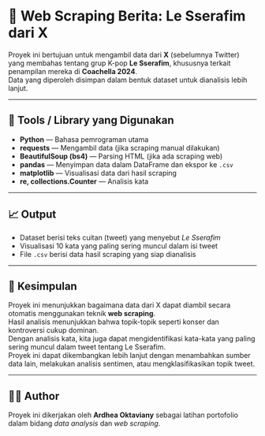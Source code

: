 # 📰 Web Scraping Berita: Le Sserafim dari X

Proyek ini bertujuan untuk mengambil data dari **X** (sebelumnya Twitter) yang membahas tentang grup K-pop **Le Sserafim**, khususnya terkait penampilan mereka di **Coachella 2024**.  
Data yang diperoleh disimpan dalam bentuk dataset untuk dianalisis lebih lanjut.

---

## 🧰 Tools / Library yang Digunakan

- **Python** — Bahasa pemrograman utama  
- **requests** — Mengambil data (jika scraping manual dilakukan)  
- **BeautifulSoup (bs4)** — Parsing HTML (jika ada scraping web)  
- **pandas** — Menyimpan data dalam DataFrame dan ekspor ke `.csv`  
- **matplotlib** — Visualisasi data dari hasil scraping  
- **re, collections.Counter** — Analisis kata

---

## 📈 Output

- Dataset berisi teks cuitan (tweet) yang menyebut *Le Sserafim*  
- Visualisasi 10 kata yang paling sering muncul dalam isi tweet  
- File `.csv` berisi data hasil scraping yang siap dianalisis

---

## 📌 Kesimpulan

Proyek ini menunjukkan bagaimana data dari X dapat diambil secara otomatis menggunakan teknik **web scraping**.  
Hasil analisis menunjukkan bahwa topik-topik seperti konser dan kontroversi cukup dominan.  
Dengan analisis kata, kita juga dapat mengidentifikasi kata-kata yang paling sering muncul dalam tweet tentang Le Sserafim.  
Proyek ini dapat dikembangkan lebih lanjut dengan menambahkan sumber data lain, melakukan analisis sentimen, atau mengklasifikasikan topik tweet.

---

## 🧑‍💻 Author

Proyek ini dikerjakan oleh **Ardhea Oktaviany** sebagai latihan portofolio dalam bidang *data analysis* dan *web scraping*.
